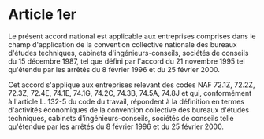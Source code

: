 # Article 1er

Le présent accord national est applicable aux entreprises comprises dans le champ d'application de la convention collective nationale des bureaux d'études techniques, cabinets d'ingénieurs-conseils, sociétés de conseils du 15 décembre 1987, tel que défini par l'accord du 21 novembre 1995 tel qu'étendu par les arrêtés du 8 février 1996 et du 25 février 2000.

Cet accord s'applique aux entreprises relevant des codes NAF 72.1Z, 72.2Z, 72.3Z, 72.4E, 74.1E, 74.1G, 74.2C, 74.3B, 74.5A, 74.8J et qui, conformément à l'article L. 132-5 du code du travail, répondent à la définition en termes d'activités économiques de la convention collective des bureaux d'études techniques, cabinets d'ingénieurs-conseils, sociétés de conseils telle qu'étendue par les arrêtés du 8 février 1996 et du 25 février 2000.

